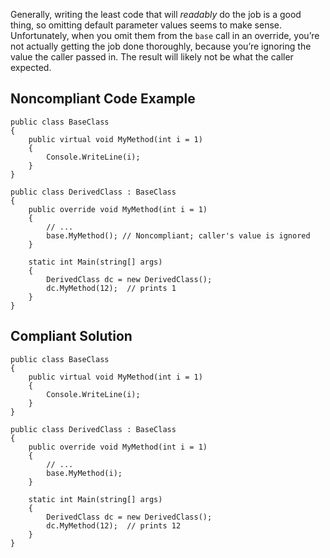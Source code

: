 Generally, writing the least code that will *readably* do the job is a good thing, so omitting default parameter values seems to make sense. Unfortunately, when you omit them from the `base` call in an override, you’re not actually getting the job done thoroughly, because you’re ignoring the value the caller passed in. The result will likely not be what the caller expected.
 
## Noncompliant Code Example

    public class BaseClass
    {
        public virtual void MyMethod(int i = 1)
        {
            Console.WriteLine(i);
        }
    }
    
    public class DerivedClass : BaseClass
    {
        public override void MyMethod(int i = 1)
        {
            // ...
            base.MyMethod(); // Noncompliant; caller's value is ignored
        }
    
        static int Main(string[] args)
        {
            DerivedClass dc = new DerivedClass();
            dc.MyMethod(12);  // prints 1
        }
    }

## Compliant Solution

    public class BaseClass
    {
        public virtual void MyMethod(int i = 1)
        {
            Console.WriteLine(i);
        }
    }
    
    public class DerivedClass : BaseClass
    {
        public override void MyMethod(int i = 1)
        {
            // ...
            base.MyMethod(i);
        }
    
        static int Main(string[] args)
        {
            DerivedClass dc = new DerivedClass();
            dc.MyMethod(12);  // prints 12
        }
    }